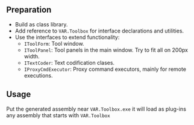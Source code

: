 ﻿## Preparation

* Build as class library.
* Add reference to ```VAR.Toolbox``` for interface declarations and utilities.
* Use the interfaces to extend functionality:
    * ```IToolForm```: Tool window.
    * ```IToolPanel```: Tool panels in the main window. Try to fit all on 200px width.
    * ```ITextCoder```: Text codification clases.
    * ```IProxyCmdExecutor```: Proxy command executors, mainly for remote executions.

## Usage

Put the generated assembly near ```VAR.Toolbox.exe``` it will load as plug-ins any assembly that starts
with ```VAR.Toolbox```